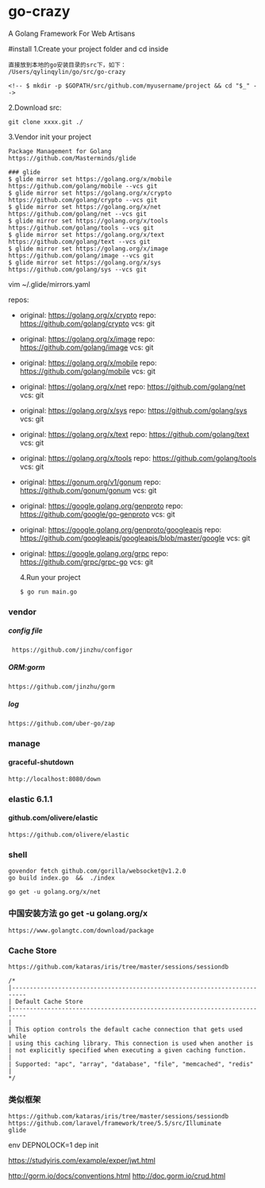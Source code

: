 # go-crazy

A Golang Framework For Web Artisans

#install
1.Create your project folder and cd inside

    直接放到本地的go安装目录的src下，如下：
    /Users/qylinqylin/go/src/go-crazy

    <!-- $ mkdir -p $GOPATH/src/github.com/myusername/project && cd "$_" -->

2.Download src:

    git clone xxxx.git ./

3.Vendor init your project

    Package Management for Golang
    https://github.com/Masterminds/glide

    ### glide
    $ glide mirror set https://golang.org/x/mobile https://github.com/golang/mobile --vcs git
    $ glide mirror set https://golang.org/x/crypto https://github.com/golang/crypto --vcs git
    $ glide mirror set https://golang.org/x/net https://github.com/golang/net --vcs git
    $ glide mirror set https://golang.org/x/tools https://github.com/golang/tools --vcs git
    $ glide mirror set https://golang.org/x/text https://github.com/golang/text --vcs git
    $ glide mirror set https://golang.org/x/image https://github.com/golang/image --vcs git
    $ glide mirror set https://golang.org/x/sys https://github.com/golang/sys --vcs git

vim ~/.glide/mirrors.yaml

repos:

- original: https://golang.org/x/crypto
  repo: https://github.com/golang/crypto
  vcs: git
- original: https://golang.org/x/image
  repo: https://github.com/golang/image
  vcs: git
- original: https://golang.org/x/mobile
  repo: https://github.com/golang/mobile
  vcs: git
- original: https://golang.org/x/net
  repo: https://github.com/golang/net
  vcs: git
- original: https://golang.org/x/sys
  repo: https://github.com/golang/sys
  vcs: git
- original: https://golang.org/x/text
  repo: https://github.com/golang/text
  vcs: git
- original: https://golang.org/x/tools
  repo: https://github.com/golang/tools
  vcs: git
- original: https://gonum.org/v1/gonum
  repo: https://github.com/gonum/gonum
  vcs: git
- original: https://google.golang.org/genproto
  repo: https://github.com/google/go-genproto
  vcs: git
- original: https://google.golang.org/genproto/googleapis
  repo: https://github.com/googleapis/googleapis/blob/master/google
  vcs: git
- original: https://google.golang.org/grpc
  repo: https://github.com/grpc/grpc-go
  vcs: git

  4.Run your project

      $ go run main.go

### vendor

##### config file

     https://github.com/jinzhu/configor

##### ORM:gorm

    https://github.com/jinzhu/gorm

##### log

    https://github.com/uber-go/zap

### manage

#### graceful-shutdown

    http://localhost:8080/down

### elastic 6.1.1

#### github.com/olivere/elastic

    https://github.com/olivere/elastic

### shell

    govendor fetch github.com/gorilla/websocket@v1.2.0
    go build index.go  &&  ./index

    go get -u golang.org/x/net

### 中国安装方法 go get -u golang.org/x

    https://www.golangtc.com/download/package

### Cache Store

    https://github.com/kataras/iris/tree/master/sessions/sessiondb

    /*
    |--------------------------------------------------------------------------
    | Default Cache Store
    |--------------------------------------------------------------------------
    |
    | This option controls the default cache connection that gets used while
    | using this caching library. This connection is used when another is
    | not explicitly specified when executing a given caching function.
    |
    | Supported: "apc", "array", "database", "file", "memcached", "redis"
    |
    */

### 类似框架

    https://github.com/kataras/iris/tree/master/sessions/sessiondb
    https://github.com/laravel/framework/tree/5.5/src/Illuminate
    glide

env DEPNOLOCK=1 dep init

https://studyiris.com/example/exper/jwt.html

http://gorm.io/docs/conventions.html
http://doc.gorm.io/crud.html
